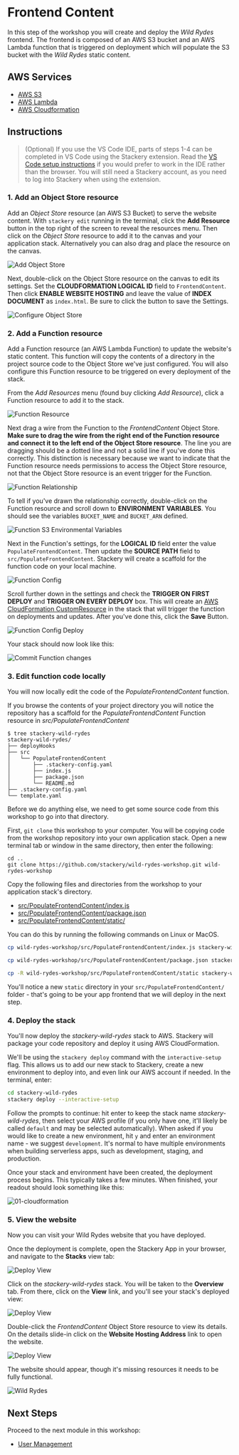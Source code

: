 # Frontend Content
In this step of the workshop you will create and deploy the *Wild Rydes* frontend. The frontend is composed of an AWS S3 bucket and an AWS Lambda function that is triggered on deployment which will populate the S3 bucket with the *Wild Rydes* static content.

## AWS Services

* [AWS S3](https://docs.stackery.io/docs/api/nodes/ObjectStore/)
* [AWS Lambda](https://docs.stackery.io/docs/api/nodes/Function/)
* [AWS Cloudformation](https://docs.aws.amazon.com/cloudformation/index.html)

## Instructions

> (Optional) If you use the VS Code IDE, parts of steps 1-4 can be completed in VS Code using the Stackery extension. Read the [VS Code setup instructions](vscode-setup-instructions.md) if you would prefer to work in the IDE rather than the browser. You will still need a Stackery account, as you need to log into Stackery when using the extension.

### 1. Add an Object Store resource
Add an *Object Store* resource (an AWS S3 Bucket) to serve the website content. With `stackery edit` running in the terminal, click the **Add Resource** button in the top right of the screen to reveal the resources menu. Then click on the *Object Store* resource to add it to the canvas and your application stack. Alternatively you can also drag and place the resource on the canvas.

![Add Object Store](./images/01-object-store.png)

Next, double-click on the Object Store resource on the canvas to edit its settings. Set the **CLOUDFORMATION LOGICAL ID** field to `FrontendContent`. Then click **ENABLE WEBSITE HOSTING** and leave the value of **INDEX DOCUMENT** as `index.html`. Be sure to click the button to save the Settings.

![Configure Object Store](./images/01-object-store-config.png)

### 2. Add a Function resource
Add a Function resource (an AWS Lambda Function) to update the website's static content. This function will copy the contents of a directory in the project source code to the Object Store we've just configured. You will also configure this Function resource to be triggered on every deployment of the stack.

From the *Add Resources* menu (found buy clicking *Add Resource*), click a Function resource to add it to the stack.

![Function Resource](./images/01-function.png)

Next drag a wire from the Function to the *FrontendContent* Object Store. **Make sure to drag the wire from the right end of the Function resource and connect it to the left end of the Object Store resource**. The line you are dragging should be a dotted line and not a solid line if you've done this correctly. This distinction is necessary because we want to indicate that the Function resource needs permissions to access the Object Store resource, not that the Object Store resource is an event trigger for the Function.

![Function Relationship](./images/01-function-relationship.png)

To tell if you've drawn the relationship correctly, double-click on the Function resource and scroll down to **ENVIRONMENT VARIABLES**. You should see the variables `BUCKET_NAME` and `BUCKET_ARN` defined.

![Function S3 Environmental Variables](./images/01-function-s3-env-vars.png)

Next in the Function's settings, for the **LOGICAL ID** field enter the value `PopulateFrontendContent`. Then update the **SOURCE PATH** field to `src/PopulateFrontendContent`. Stackery will create a scaffold for the function code on your local machine.

![Function Config](./images/01-function-config.png)

Scroll further down in the settings and check the **TRIGGER ON FIRST DEPLOY** and **TRIGGER ON EVERY DEPLOY** box. This will create an [AWS CloudFormation CustomResource](https://docs.aws.amazon.com/AWSCloudFormation/latest/UserGuide/aws-resource-cfn-customresource.html) in the stack that will trigger the function on deployments and updates. After you've done this, click the **Save** Button.

![Function Config Deploy](./images/01-function-config-deploy.png)

Your stack should now look like this:

![Commit Function changes](./images/01-initial-stack.png)


### 3. Edit function code locally

You will now locally edit the code of the _PopulateFrontendContent_ function.

If you browse the contents of your project directory you will notice the repository has a scaffold for the _PopulateFrontendContent_ Function resource in _src/PopulateFrontendContent_

```
$ tree stackery-wild-rydes
stackery-wild-rydes/
├── deployHooks
├── src
│   └── PopulateFrontendContent
│       ├── .stackery-config.yaml
│       ├── index.js
│       ├── package.json
│       └── README.md
├── .stackery-config.yaml
└── template.yaml
```

Before we do anything else, we need to get some source code from this workshop to go into that directory.

First, `git clone` this workshop to your computer. You will be copying code from the workshop repository into your own application stack. Open a new terminal tab or window in the same directory, then enter the following:

```
cd ..
git clone https://github.com/stackery/wild-rydes-workshop.git wild-rydes-workshop
```

Copy the following files and directories from the workshop to your application stack's directory.

* [src/PopulateFrontendContent/index.js](./src/PopulateFrontendContent/index.js)
* [src/PopulateFrontendContent/package.json](./src/PopulateFrontendContent/package.json)
* [src/PopulateFrontendContent/static/](./src/PopulateFrontendContent/static/)

You can do this by running the following commands on Linux or MacOS.

```bash
cp wild-rydes-workshop/src/PopulateFrontendContent/index.js stackery-wild-rydes/src/PopulateFrontendContent
```
```bash
cp wild-rydes-workshop/src/PopulateFrontendContent/package.json stackery-wild-rydes/src/PopulateFrontendContent
```
```bash
cp -R wild-rydes-workshop/src/PopulateFrontendContent/static stackery-wild-rydes/src/PopulateFrontendContent
```

You'll notice a new `static` directory in your `src/PopulateFrontendContent/` folder - that's going to be your app frontend that we will deploy in the next step.


### 4. Deploy the stack
You'll now deploy the *stackery-wild-rydes* stack to AWS. Stackery will package your code repository and deploy it using AWS CloudFormation.

We'll be using the `stackery deploy` command with the `interactive-setup` flag. This allows us to add our new stack to Stackery, create a new environment to deploy into, and even link our AWS account if needed. In the terminal, enter:

```bash
cd stackery-wild-rydes
stackery deploy --interactive-setup
```

Follow the prompts to continue: hit enter to keep the stack name *stackery-wild-rydes*, then select your AWS profile (if you only have one, it'll likely be called `default` and may be selected automatically). When asked if you would like to create a new environment, hit `y` and enter an environment name - we suggest `development`. It's normal to have multiple environments when building serverless apps, such as development, staging, and production.

Once your stack and environment have been created, the deployment process begins. This typically takes a few minutes. When finished, your readout should look something like this:

![01-cloudformation](./images/01-cli.png)


### 5. View the website

Now you can visit your Wild Rydes website that you have deployed.

Once the deployment is complete, open the Stackery App in your browser, and navigate to the __Stacks__ view tab:


![Deploy View](./images/01-stack-view.png)

Click on the *stackery-wild-rydes* stack. You will be taken to the __Overview__ tab. From there, click on the __View__ link, and you'll see your stack's deployed view:

![Deploy View](./images/01-deploy-view.png)

Double-click the *FrontendContent* Object Store resource to view its details. On the details slide-in click on the **Website Hosting Address** link to open the website.

![Deploy View](./images/01-deploy-link.png)



The website should appear, though it's missing resources it needs to be fully functional.

![Wild Rydes](./images/01-wild-rydes.png)

## Next Steps

Proceed to the next module in this workshop:

* [User Management](./02-user-management.md)

